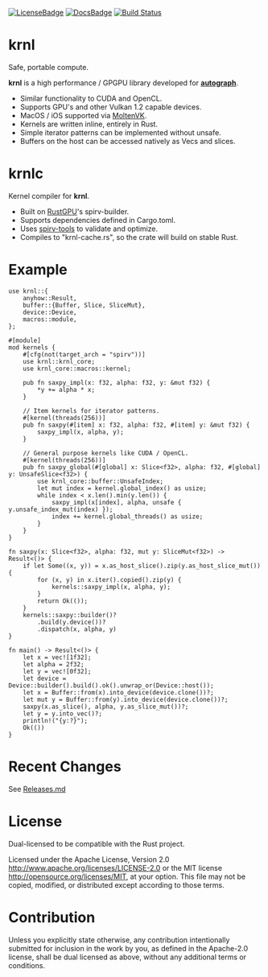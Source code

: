 [![LicenseBadge]][License]
[![DocsBadge]][Docs]
[![Build Status](https://github.com/charles-r-earp/autograph/workflows/Continuous%20Integration/badge.svg?branch=main)](https://github.com/charles-r-earp/krnl/actions)

[License]: https://github.com/charles-r-earp/krnl/blob/main/LICENSE-APACHE
[LicenseBadge]: https://img.shields.io/badge/license-MIT/Apache_2.0-blue.svg

[Docs]: https://docs.rs/krnl
[DocsBadge]: https://docs.rs/krnl/badge.svg

# **krnl**
Safe, portable compute.

**krnl** is a high performance / GPGPU library developed for [**autograph**](https://github.com/charles-r-earp/autograph). 
- Similar functionality to CUDA and OpenCL.
- Supports GPU's and other Vulkan 1.2 capable devices.
- MacOS / iOS supported via [MoltenVK](https://github.com/KhronosGroup/MoltenVK).
- Kernels are written inline, entirely in Rust.
- Simple iterator patterns can be implemented without unsafe.
- Buffers on the host can be accessed natively as Vecs and slices.

# **krnlc**
Kernel compiler for **krnl**. 
- Built on [RustGPU](https://github.com/EmbarkStudios/rust-gpu)'s spirv-builder.
- Supports dependencies defined in Cargo.toml. 
- Uses [spirv-tools](https://github.com/EmbarkStudios/spirv-tools-rs) to validate and optimize. 
- Compiles to "krnl-cache.rs", so the crate will build on stable Rust.

# Example

    use krnl::{
        anyhow::Result,
        buffer::{Buffer, Slice, SliceMut},
        device::Device,
        macros::module,
    };
    
    #[module]
    mod kernels {
        #[cfg(not(target_arch = "spirv"))]
        use krnl::krnl_core;
        use krnl_core::macros::kernel;
    
        pub fn saxpy_impl(x: f32, alpha: f32, y: &mut f32) {
            *y += alpha * x;
        }
    
        // Item kernels for iterator patterns.
        #[kernel(threads(256))]
        pub fn saxpy(#[item] x: f32, alpha: f32, #[item] y: &mut f32) {
            saxpy_impl(x, alpha, y);
        }
    
        // General purpose kernels like CUDA / OpenCL.
        #[kernel(threads(256))]
        pub fn saxpy_global(#[global] x: Slice<f32>, alpha: f32, #[global] y: UnsafeSlice<f32>) {
            use krnl_core::buffer::UnsafeIndex;
            let mut index = kernel.global_index() as usize;
            while index < x.len().min(y.len()) {
                saxpy_impl(x[index], alpha, unsafe { y.unsafe_index_mut(index) });
                index += kernel.global_threads() as usize;
            }
        }
    }
    
    fn saxpy(x: Slice<f32>, alpha: f32, mut y: SliceMut<f32>) -> Result<()> {
        if let Some((x, y)) = x.as_host_slice().zip(y.as_host_slice_mut()) {
            for (x, y) in x.iter().copied().zip(y) {
                kernels::saxpy_impl(x, alpha, y);
            }
            return Ok(());
        } 
        kernels::saxpy::builder()?
            .build(y.device())?
            .dispatch(x, alpha, y) 
    }
    
    fn main() -> Result<()> {
        let x = vec![1f32];
        let alpha = 2f32;
        let y = vec![0f32];
        let device = Device::builder().build().ok().unwrap_or(Device::host());
        let x = Buffer::from(x).into_device(device.clone())?;
        let mut y = Buffer::from(y).into_device(device.clone())?;
        saxpy(x.as_slice(), alpha, y.as_slice_mut())?;
        let y = y.into_vec()?;
        println!("{y:?}");
        Ok(())
    }


# Recent Changes 
See [Releases.md](https://github.com/charles-r-earp/krnl/blob/main/Releases.md)

# License
Dual-licensed to be compatible with the Rust project.

Licensed under the Apache License, Version 2.0 http://www.apache.org/licenses/LICENSE-2.0 or the MIT license http://opensource.org/licenses/MIT, at your option. This file may not be copied, modified, or distributed except according to those terms.

# Contribution
Unless you explicitly state otherwise, any contribution intentionally submitted for inclusion in the work by you, as defined in the Apache-2.0 license, shall be dual licensed as above, without any additional terms or conditions.
